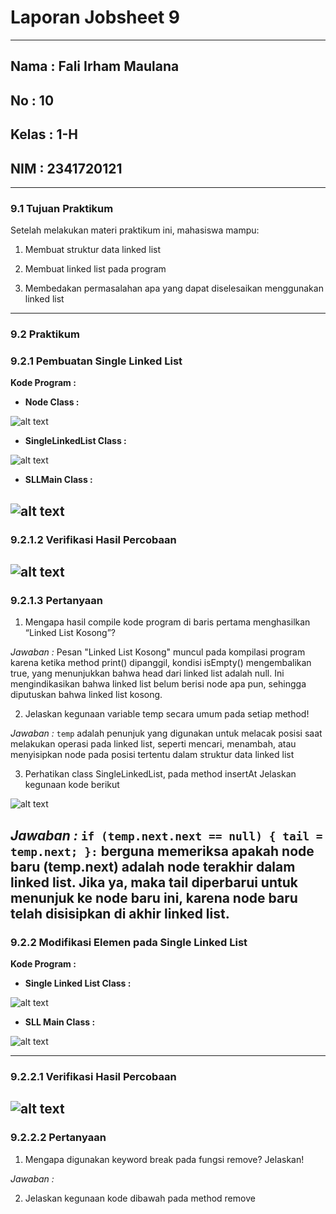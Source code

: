 # **Laporan Jobsheet 9**
---
## Nama    : Fali Irham Maulana
## No      : 10
## Kelas   : 1-H
## NIM     : 2341720121
---
### 9.1 Tujuan Praktikum 
Setelah melakukan materi praktikum ini, mahasiswa mampu:

1. Membuat struktur data linked list

2. Membuat linked list pada program

3. Membedakan permasalahan apa yang dapat diselesaikan menggunakan linked list
-----
### 9.2 Praktikum 
### 9.2.1 Pembuatan Single Linked List
**Kode Program :** 

- **Node Class :**

![alt text](code.png)

- **SingleLinkedList Class :**

![alt text](code1.png)

- **SLLMain Class :**

![alt text](code2.png)
-----
### 9.2.1.2 Verifikasi Hasil Percobaan 
![alt text](image.png)
---------
### 9.2.1.3 Pertanyaan 
1. Mengapa hasil compile kode program di baris pertama menghasilkan “Linked List Kosong”?

_Jawaban :_ Pesan "Linked List Kosong" muncul pada kompilasi program karena ketika method print() dipanggil, kondisi isEmpty() mengembalikan true, yang menunjukkan bahwa head dari linked list adalah null. Ini mengindikasikan bahwa linked list belum berisi node apa pun, sehingga diputuskan bahwa linked list kosong.

2. Jelaskan kegunaan variable temp secara umum pada setiap method!

_Jawaban :_ `temp` adalah penunjuk yang digunakan untuk melacak posisi saat melakukan operasi pada linked list, seperti mencari, menambah, atau menyisipkan node pada posisi tertentu dalam struktur data linked list

3. Perhatikan class SingleLinkedList, pada method insertAt Jelaskan kegunaan kode berikut 

![alt text](image-1.png)

_Jawaban :_ `if (temp.next.next == null) { tail = temp.next; }:` berguna memeriksa apakah node baru (temp.next) adalah node terakhir dalam linked list. Jika ya, maka tail diperbarui untuk menunjuk ke node baru ini, karena node baru telah disisipkan di akhir linked list.
--------------
### 9.2.2 Modifikasi Elemen pada Single Linked List

**Kode Program :** 

- **Single Linked List Class :**

![alt text](code7.png)

- **SLL Main Class :**

![alt text](code3.png)

-----------------------------
### 9.2.2.1 Verifikasi Hasil Percobaan

![alt text](image-2.png)
---------------------------------
### 9.2.2.2 Pertanyaan 
1. Mengapa digunakan keyword break pada fungsi remove? Jelaskan!

_Jawaban :_ 

2. Jelaskan kegunaan kode dibawah pada method remove